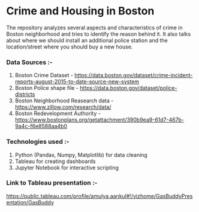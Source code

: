 # Crime and Housing in Boston

The repository analyzes several aspects and characteristics of crime in Boston neighborhood and tries to identify the reason behind it. It also talks about where we should install an additional police station and the location/street where you should buy a new house.


### Data Sources :-


1) Boston Crime Dataset - https://data.boston.gov/dataset/crime-incident-reports-august-2015-to-date-source-new-system
2) Boston Police shape file - https://data.boston.gov/dataset/police-districts
3) Boston Neighborhood Reasearch data - https://www.zillow.com/research/data/
4) Boston Redevelopment Authority - https://www.bostonplans.org/getattachment/390b9ea9-61d7-467b-9a4c-f6e8588aa4b0


### Technologies used :-
1) Python (Pandas, Numpy, Matplotlib) for data cleaning
2) Tableau for creating dashboards
3) Jupyter Notebook for interactive scripting


### Link to Tableau presentation :-
https://public.tableau.com/profile/amulya.aankul#!/vizhome/GasBuddyPresentation/GasBuddy

